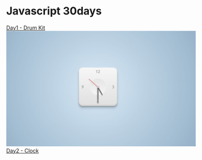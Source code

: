 # Javascript 30days

[Day1 - Drum Kit](https://chenej9797.github.io/javascript_30days/drum_kit/)<br>
![day2](https://github.com/chenej9797/javascript_30days/blob/master/clock/image.jpg?raw=true "day2")<br>
[Day2 - Clock](https://chenej9797.github.io/javascript_30days/clock/)
